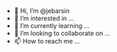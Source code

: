 - 👋 Hi, I’m @jebarsin
- 👀 I’m interested in ...
- 🌱 I’m currently learning ...
- 💞️ I’m looking to collaborate on ...
- 📫 How to reach me ...

<!---
jebarsin/jebarsin is a ✨ special ✨ repository because its `README.md` (this file) appears on your GitHub profile.
You can click the Preview link to take a look at your changes.
--->
